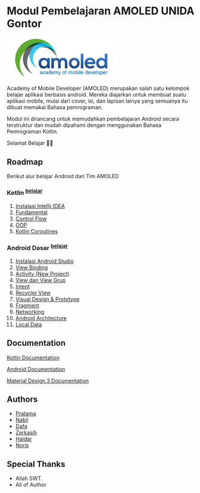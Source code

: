 # Modul Pembelajaran AMOLED UNIDA Gontor

<img src="https://github.com/Study-Club-Unida/assets/blob/main/%23AMOLED.PNG" width="300">

Academy of Mobile Developer (AMOLED) merupakan salah satu kelompok belajar aplikasi berbasis android. Mereka diajarkan untuk membuat suatu aplikasi mobile, mulai dari cover, isi, dan lapisan lainya yang semuanya itu dibuat memakai Bahasa pemrograman.

Modul ini dirancang untuk memudahkan pembelajaran Android secara terstruktur dan mudah dipahami dengan menggunakan Bahasa Pemrograman Kotlin.

Selamat Belajar ✍🏼

## Roadmap

Berikut alur belajar Android dari Tim AMOLED

### Kotlin <sup>[belajar](https://github.com/Study-Club-Unida/AMOLED/blob/main/Kotlin/Modul%20Kotlin.md) </sup>

1. [Instalasi Intellij IDEA](https://github.com/Study-Club-Unida/AMOLED/blob/main/Kotlin/Modul%20Kotlin.md#instalasi-intellij-idea)
2. [Fundamental](https://github.com/Study-Club-Unida/AMOLED/blob/main/Kotlin/Modul%20Kotlin.md#fundamental)
3. [Control Flow](https://github.com/Study-Club-Unida/AMOLED/blob/main/Kotlin/Modul%20Kotlin.md#control-flow)
4. [OOP](https://github.com/Study-Club-Unida/AMOLED/blob/main/Kotlin/Modul%20Kotlin.md#object-oriented-programming)
5. [Kotlin Coroutines](https://github.com/Study-Club-Unida/AMOLED/blob/main/Kotlin/Modul%20Kotlin.md#kotlin-corountines)

### Android Dasar <sup>[belajar](https://github.com/Study-Club-Unida/AMOLED/blob/main/Android/Modul%20Android.md) </sup>

1. [Instalasi Android Studio](https://github.com/Study-Club-Unida/AMOLED/blob/main/Android/Modul%20Android.md#instalasi-android-studio)
2. [View Binding]()
3. [Activity (New Project)]()
4. [View dan View Grup]()
5. [Intent]()
6. [Recycler View]()
7. [Visual Design & Prototype]()
8. [Fragment]()
9. [Networking]()
10. [Android Architecture]()
11. [Local Data]()

## Documentation

[Kotlin Documentation](https://kotlinlang.org/docs/home.html)

[Android Documentation](https://developer.android.com/docs)

[Material Design 3 Documentation](https://m3.material.io/)

## Authors
- [Pratama](https://github.com/ardenaAfif)
- [Nabil]()
- [Dafa]()
- [Zarkasih]()
- [Haidar]()
- [Noris]()

## Special Thanks
- Allah SWT.
- All of Author
